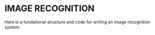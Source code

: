 # IMAGE RECOGNITION 
Here is a fundational structure and code for writing an image recognition system.
